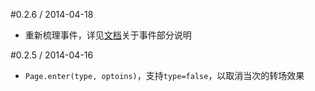 #0.2.6 / 2014-04-18

* 重新梳理事件，详见[文档](./README.md)关于事件部分说明

#0.2.5 / 2014-04-16

* `Page.enter(type, optoins)`，支持`type=false`，以取消当次的转场效果

